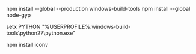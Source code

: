 npm install --global --production windows-build-tools
npm install --global node-gyp

setx PYTHON "%USERPROFILE%\.windows-build-tools\python27\python.exe"

npm install iconv